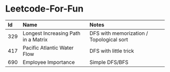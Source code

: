# Leetcode-For-Fun

| Id   | Name                                   | Notes                                    |
|:---- |:---------------------------------------|:-----------------------------------------|
| 329  | Longest Increasing Path in a Matrix    | DFS with memorization / Topological sort |
| 417  | Pacific Atlantic Water Flow            | DFS with little trick                    |
| 690  | Employee Importance                    | Simple DFS/BFS                           |

